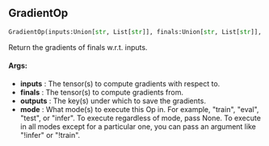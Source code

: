 ## GradientOp
```python
GradientOp(inputs:Union[str, List[str]], finals:Union[str, List[str]], outputs:Union[str, List[str]], mode:Union[NoneType, str, Iterable[str]]='eval')
```
Return the gradients of finals w.r.t. inputs.



#### Args:

* **inputs** :  The tensor(s) to compute gradients with respect to.
* **finals** :  The tensor(s) to compute gradients from.
* **outputs** :  The key(s) under which to save the gradients.
* **mode** :  What mode(s) to execute this Op in. For example, "train", "eval", "test", or "infer". To execute            regardless of mode, pass None. To execute in all modes except for a particular one, you can pass an argument            like "!infer" or "!train".    